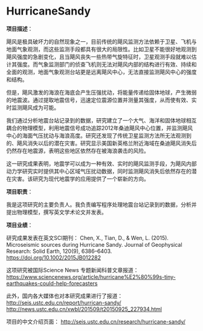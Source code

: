 # HurricaneSandy

**项目描述**：

飓风是极具破坏力的自然现象之一，目前传统的飓风监测方法依赖于卫星、飞机与地面气象观测，而这些监测手段都具有很大的局限性。比如卫星不能很好地观测到飓风强度的急剧变化，且当飓风丧失一些热带气旋特征时，卫星观测手段就难以估计其强度。而气象监测部门的侦查飞机则无法对飓风内部的结构进行有效、持续和全面的观测，地面气象观测台站更是远离飓风中心，无法直接监测飓风中心的强度和结构。 

但是，飓风激发的海浪在海底会产生压强扰动，将能量传递给固体地球，产生微弱的地震波。通过提取地震信号，迅速定位震源位置并测量其强度，从而使有效、实时监测飓风成为可能。 

我们通过分析地震台站记录到的数据，研究建立了一个大气、海洋和固体地球相互耦合的物理模型，利用地震信号成功追踪2012年桑迪飓风中心位置，并监测飓风中心的海面气压扰动与海浪高度。研究还发现了传统卫星监测方法所无法观测到的、飓风消失以后的潜在灾害。研究显示美国新英格兰附近海域在桑迪飓风消失后仍然存在地震源，表明这些地区依然存在被海浪袭击的风险。 

这一研究成果表明，地震学可以成为一种有效、实时的飓风监测手段，为飓风内部动力学研究实时提供其中心区域气压扰动数据，同时监测飓风消失后依然存在的潜在灾害。该研究为现代地震学的应用提供了一个崭新的方向。

**项目职责**：

我是这项研究的主要负责人。我负责编写程序处理地震台站记录到的数据，分析并提出物理模型，撰写英文学术论文并发表。

**项目业绩**：

研究成果发表在英文SCI期刊： 
Chen, X., Tian, D., & Wen, L. (2015). Microseismic sources during Hurricane Sandy. Journal of Geophysical Research: Solid Earth, 120(9), 6386–6403. https://doi.org/10.1002/2015JB012282 

这项研究被国际Science News 专题新闻科普文章报道： 
https://www.sciencenews.org/article/hurricane%E2%80%99s-tiny-earthquakes-could-help-forecasters 

此外，国内各大媒体也对本研究成果进行了报道： 
http://seis.ustc.edu.cn/report/hurrican-sandy/ 
http://news.ustc.edu.cn/xwbl/201509/t20150925_227934.html 

项目的中文介绍页面： 
http://seis.ustc.edu.cn/research/hurricane-sandy/
